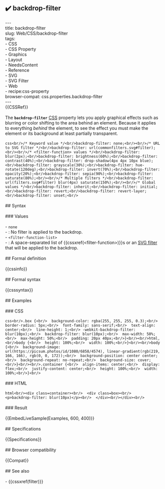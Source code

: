 ## ✔️ backdrop-filter 
 ---<br/>title: backdrop-filter<br/>slug: Web/CSS/backdrop-filter<br/>tags:<br/>  - CSS<br/>  - CSS Property<br/>  - Graphics<br/>  - Layout<br/>  - NeedsContent<br/>  - Reference<br/>  - SVG<br/>  - SVG Filter<br/>  - Web<br/>  - recipe:css-property<br/>browser-compat: css.properties.backdrop-filter<br/>---<br/>{{CSSRef}}<br/><br/>The **`backdrop-filter`** [CSS](/en-US/docs/Web/CSS) property lets you apply graphical effects such as blurring or color shifting to the area behind an element. Because it applies to everything _behind_ the element, to see the effect you must make the element or its background at least partially transparent.<br/><br/>```css<br/>/* Keyword value */<br/>backdrop-filter: none;<br/><br/>/* URL to SVG filter */<br/>backdrop-filter: url(commonfilters.svg#filter);<br/><br/>/* <filter-function> values */<br/>backdrop-filter: blur(2px);<br/>backdrop-filter: brightness(60%);<br/>backdrop-filter: contrast(40%);<br/>backdrop-filter: drop-shadow(4px 4px 10px blue);<br/>backdrop-filter: grayscale(30%);<br/>backdrop-filter: hue-rotate(120deg);<br/>backdrop-filter: invert(70%);<br/>backdrop-filter: opacity(20%);<br/>backdrop-filter: sepia(90%);<br/>backdrop-filter: saturate(80%);<br/><br/>/* Multiple filters */<br/>backdrop-filter: url(filters.svg#filter) blur(4px) saturate(150%);<br/><br/>/* Global values */<br/>backdrop-filter: inherit;<br/>backdrop-filter: initial;<br/>backdrop-filter: revert;<br/>backdrop-filter: revert-layer;<br/>backdrop-filter: unset;<br/>```<br/><br/>## Syntax<br/><br/>### Values<br/><br/>- `none`<br/>  - : No filter is applied to the backdrop.<br/>- `<filter-function-list>`<br/>  - : A space-separated list of {{cssxref(&lt;filter-function&gt;)}}s or an [SVG filter](/en-US/docs/Web/SVG/Element/filter) that will be applied to the backdrop.<br/><br/>## Formal definition<br/><br/>{{cssinfo}}<br/><br/>## Formal syntax<br/><br/>{{csssyntax}}<br/><br/>## Examples<br/><br/>### CSS<br/><br/>```css<br/>.box {<br/>  background-color: rgba(255, 255, 255, 0.3);<br/>  border-radius: 5px;<br/>  font-family: sans-serif;<br/>  text-align: center;<br/>  line-height: 1;<br/> -webkit-backdrop-filter: blur(10px);<br/>  backdrop-filter: blur(10px);<br/>  max-width: 50%;<br/>  max-height: 50%;<br/>  padding: 20px 40px;<br/>}<br/><br/>html,<br/>body {<br/>  height: 100%;<br/>  width: 100%;<br/>}<br/><br/>body {<br/>  background-image: url(https://picsum.photos/id/1080/6858/4574), linear-gradient(rgb(219, 166, 166), rgb(0, 0, 172));<br/>  background-position: center center;<br/>  background-repeat: no-repeat;<br/>  background-size: cover;<br/>}<br/><br/>.container {<br/>  align-items: center;<br/>  display: flex;<br/>  justify-content: center;<br/>  height: 100%;<br/>  width: 100%;<br/>}<br/>```<br/><br/>### HTML<br/><br/>```html<br/><div class=container><br/>  <div class=box><br/>    <p>backdrop-filter: blur(10px)</p><br/>  </div><br/></div><br/>```<br/><br/>### Result<br/><br/>{{EmbedLiveSample(Examples, 600, 400)}}<br/><br/>## Specifications<br/><br/>{{Specifications}}<br/><br/>## Browser compatibility<br/><br/>{{Compat}}<br/><br/>## See also<br/><br/>- {{cssxref(filter)}}<br/>